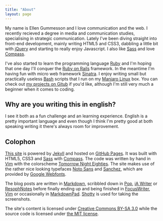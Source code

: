 ```yaml
---
title: "About"
layout: page
---
```


My name is Ellen Gummesson and I love communication and the web. I recently recieved a degree in media and communication studies, specialising in strategic communication. Lately I've been diving straight into front-end development, mainly writing HTML5 and CSS3, dabbling a little bit with [jQuery](http://jquery.com/) and starting to really enjoy Javascript. I also like [Sass](http://sass-lang.com/) and love [Compass](http://compass-style.org/).

I've also started to learn the programming language [Ruby](http://www.ruby-lang.org/) and I'm hoping that one day I'll conquer the [Ruby on Rails](http://rubyonrails.org/) framework. In the meantime I'm having fun with micro web framework [Sinatra](http://www.sinatrarb.com/). I enjoy writing small but practically useless [Bash](http://en.wikipedia.org/wiki/Bash_(Unix_shell) "Bash") scripts that I run on my [Manjaro Linux](http://manjaro.org/) box. You can check out [my projects on Gitub](https://github.com/gummesson/) if you'd like, although I'm still very much a beginner when it comes to coding.

## Why are you writing this in english?

I see it both as a fun challenge and an learning experience. English is a pretty important language and even though I think I'm pretty good at both speaking writing it there's always room for improvement.

## Colophon

[This site](http://ellengummesson.com/) is powered by [Jekyll](http://www.jekyllrb.com/) and hosted on [GitHub Pages](http://pages.github.com/). It was built with HTML5, CSS3 and [Sass](http://sass-lang.com/) with [Compass](http://compass-style.org/). The code was written by hand in [Vim](http://www.vim.org/) with the colorscheme [Tomorrow Night Eighties](https://github.com/chriskempson/tomorrow-theme/blob/master/vim/colors/Tomorrow-Night-Eighties.vim). The site makes use of the rather nice looking typefaces [Noto Sans](http://www.google.com/webfonts/specimen/Noto+Sans) and [Sanchez](http://www.google.com/webfonts/specimen/Sanchez), which are provided by [Google Webfonts](http://www.google.com/webfonts).

The blog posts are written in [Markdown](http://daringfireball.net/projects/markdown/), scribbled down in [Pop](http://minimaltools.com/), [iA Writer](http://www.iawriter.com/) or [ResophNotes](http://resoph.com/ResophNotes/Welcome.html) before finally ending up and being finished in [FocusWriter](http://gottcode.org/focuswriter/), [Vim](http://www.vim.org/) or occasionally in [MarkdownPad](http://www.mardownpad.com/). [Shotty](http://shotty.devs-on.net/en/Overview.aspx) is used for taking the screenshots. 

The site's content is licensed under [Creative Commons BY-SA 3.0](http://creativecommons.org/licenses/by-sa/3.0/) while the source code is licensed under [the MIT license](http://opensource.org/licenses/MIT).
